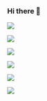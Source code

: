 ### Hi there 👋

<!--
**furuyashikiiori/furuyashikiiori** is a ✨ _special_ ✨ repository because its `README.md` (this file) appears on your GitHub profile.

Here are some ideas to get you started:

- 🔭 I’m currently working on ...
- 🌱 I’m currently learning ...
- 👯 I’m looking to collaborate on ...
- 🤔 I’m looking for help with ...
- 💬 Ask me about ...
- 📫 How to reach me: ...
- 😄 Pronouns: ...
- ⚡ Fun fact: ...
-->
![](https://github-readme-stats.vercel.app/api/top-langs?username=furuyashikiiori&show_icons=true&locale=en&layout=compact)

![](https://skillicons.dev/icons?i=html,css,js,react,python,php,flask)

![](https://github-readme-stats.vercel.app/apiusername=furuyashikiiori&show_icons=true&theme=compact)

![](http://github-profile-summary-cards.vercel.app/api/cards/profile-details?username=furuyashikiiori&theme=aura_dark)

![](http://github-profile-summary-cards.vercel.app/api/cards/stats?username=furuyashikiiori&theme=aura_dark)

![](http://github-profile-summary-cards.vercel.app/api/cards/productive-time?username=furuyashikiiori&theme=aura_dark&utcOffset=8)
